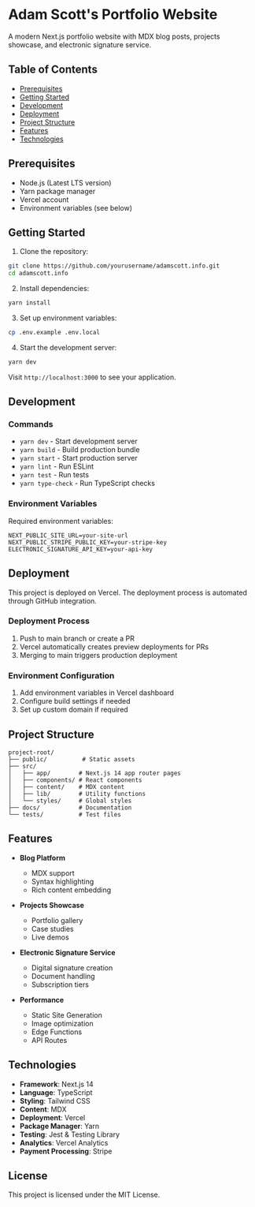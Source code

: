# Adam Scott's Portfolio Website

A modern Next.js portfolio website with MDX blog posts, projects showcase, and electronic signature service.

## Table of Contents

- [Prerequisites](#prerequisites)
- [Getting Started](#getting-started)
- [Development](#development)
- [Deployment](#deployment)
- [Project Structure](#project-structure)
- [Features](#features)
- [Technologies](#technologies)

## Prerequisites

- Node.js (Latest LTS version)
- Yarn package manager
- Vercel account
- Environment variables (see below)

## Getting Started

1. Clone the repository:

```bash
git clone https://github.com/yourusername/adamscott.info.git
cd adamscott.info
```

2. Install dependencies:

```bash
yarn install
```

3. Set up environment variables:

```bash
cp .env.example .env.local
```

4. Start the development server:

```bash
yarn dev
```

Visit `http://localhost:3000` to see your application.

## Development

### Commands

- `yarn dev` - Start development server
- `yarn build` - Build production bundle
- `yarn start` - Start production server
- `yarn lint` - Run ESLint
- `yarn test` - Run tests
- `yarn type-check` - Run TypeScript checks

### Environment Variables

Required environment variables:

```env
NEXT_PUBLIC_SITE_URL=your-site-url
NEXT_PUBLIC_STRIPE_PUBLIC_KEY=your-stripe-key
ELECTRONIC_SIGNATURE_API_KEY=your-api-key
```

## Deployment

This project is deployed on Vercel. The deployment process is automated through GitHub integration.

### Deployment Process

1. Push to main branch or create a PR
2. Vercel automatically creates preview deployments for PRs
3. Merging to main triggers production deployment

### Environment Configuration

1. Add environment variables in Vercel dashboard
2. Configure build settings if needed
3. Set up custom domain if required

## Project Structure

```
project-root/
├── public/          # Static assets
├── src/
│   ├── app/        # Next.js 14 app router pages
│   ├── components/ # React components
│   ├── content/    # MDX content
│   ├── lib/        # Utility functions
│   └── styles/     # Global styles
├── docs/           # Documentation
└── tests/          # Test files
```

## Features

- **Blog Platform**

  - MDX support
  - Syntax highlighting
  - Rich content embedding

- **Projects Showcase**

  - Portfolio gallery
  - Case studies
  - Live demos

- **Electronic Signature Service**

  - Digital signature creation
  - Document handling
  - Subscription tiers

- **Performance**
  - Static Site Generation
  - Image optimization
  - Edge Functions
  - API Routes

## Technologies

- **Framework**: Next.js 14
- **Language**: TypeScript
- **Styling**: Tailwind CSS
- **Content**: MDX
- **Deployment**: Vercel
- **Package Manager**: Yarn
- **Testing**: Jest & Testing Library
- **Analytics**: Vercel Analytics
- **Payment Processing**: Stripe

## License

This project is licensed under the MIT License.
